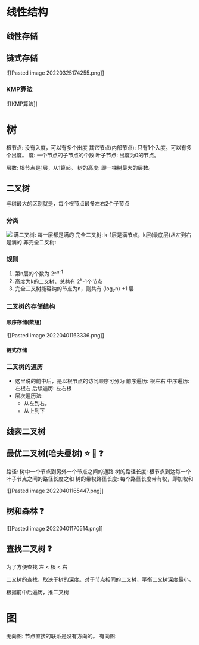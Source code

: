 




# 线性结构


## 线性存储

## 链式存储


![[Pasted image 20220325174255.png]]

### KMP算法

![[KMP算法]]



# 树
根节点: 没有入度，可以有多个出度
其它节点(内部节点): 只有1个入度。可以有多个出度。
度: 一个节点的子节点的个数
叶子节点: 出度为0的节点。

层数: 根节点是1层，从1算起。
树的高度: 即一棵树最大的层数。

## 二叉树
与树最大的区别就是，每个根节点最多左右2个子节点
### 分类
![](http://image.clickear.top/20220401162550.png)
满二叉树: 每一层都是满的
完全二叉树: k-1层是满节点，k层(最底层)从左到右是满的
非完全二叉树: 

### 规则
1. 第n层的个数为 2^<sup>n-1</sup>
2. 高度为k的二叉树，总共有 2<sup>k</sup>-1个节点
3. 完全二叉树能容纳的节点为n，则共有 (log<sub>2</sub>n) +1 层


### 二叉树的存储结构

#### 顺序存储(数组)
![[Pasted image 20220401163336.png]]

#### 链式存储


### 二叉树的遍历
+ 这里说的前中后，是以根节点的访问顺序可分为
前序遍历: 根左右
中序遍历: 左根右
后续遍历: 左右根
+ 层次遍历法: 
	+ 从左到右。
	+ 从上到下


## 线索二叉树



## 最优二叉树(哈夫曼树) ⭐ 🔢 ❓
路径: 树中一个节点到另外一个节点之间的通路
树的路径长度: 根节点到达每一个叶子节点之间的路径长度之和
树的带权路径长度: 每个路径长度带有权，即加权和

![[Pasted image 20220401165447.png]]


## 树和森林 ❓
![[Pasted image 20220401170514.png]]


## 查找二叉树 ❓
为了方便查找
左 < 根  < 右

二叉树的查找，取决于树的深度。对于节点相同的二叉树，平衡二叉树深度最小。

根据前中后遍历，推二叉树


# 图

无向图: 节点直接的联系是没有方向的。
有向图: 
